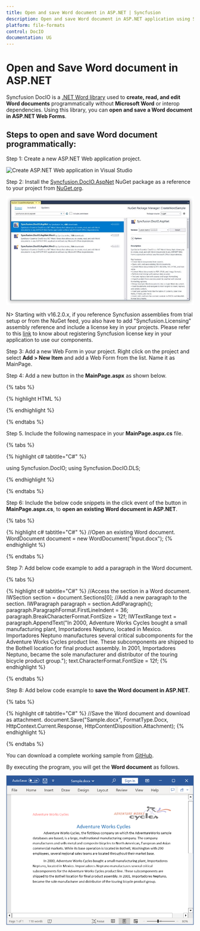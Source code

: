 ```yaml
---
title: Open and save Word document in ASP.NET | Syncfusion
description: Open and save Word document in ASP.NET application using Syncfusion .NET Word (DocIO) library without Microsoft Word or interop dependencies.
platform: file-formats
control: DocIO
documentation: UG
---
```


# Open and Save Word document in ASP.NET

Syncfusion DocIO is a [.NET Word library](https://www.syncfusion.com/document-processing/word-framework/net/word-library) used to **create, read, and edit Word documents** programmatically without **Microsoft Word** or interop dependencies. Using this library, you can **open and save a Word document in ASP.NET Web Forms**.

## Steps to open and save Word document programmatically:

Step 1: Create a new ASP.NET Web application project.

![Create ASP.NET Web application in Visual Studio](ASP-NET_images/CreateProject.png)

Step 2: Install the [Syncfusion.DocIO.AspNet](https://www.nuget.org/packages/Syncfusion.DocIO.AspNet) NuGet package as a reference to your project from [NuGet.org](https://www.nuget.org/).

![Install Syncfusion.DocIO.AspNet NuGet package](ASP-NET_images/Install_Nuget.jpg)

N> Starting with v16.2.0.x, if you reference Syncfusion assemblies from trial setup or from the NuGet feed, you also have to add "Syncfusion.Licensing" assembly reference and include a license key in your projects. Please refer to this [link](https://help.syncfusion.com/common/essential-studio/licensing/overview) to know about registering Syncfusion license key in your application to use our components.

Step 3: Add a new Web Form in your project. Right click on the project and select **Add > New Item** and add a Web Form from the list. Name it as MainPage.

Step 4: Add a new button in the **MainPage.aspx** as shown below.

{% tabs %}

{% highlight HTML %}

<html xmlns="http://www.w3.org/1999/xhtml">
<head runat="server">
    <title></title>
</head>
<body>
    <form id="form1" runat="server">
    <div>
    <asp:Button ID="Button1" runat="server" Text="Open and Save Document" OnClick="OnButtonClicked" />
    </div>
    </form>
</body>
</html>

{% endhighlight %}

{% endtabs %}

Step 5. Include the following namespace in your **MainPage.aspx.cs** file.

{% tabs %}

{% highlight c# tabtitle="C#" %}

using Syncfusion.DocIO;
using Syncfusion.DocIO.DLS;

{% endhighlight %}

{% endtabs %}

Step 6: Include the below code snippets in the click event of the button in **MainPage.aspx.cs**, to **open an existing Word document in ASP.NET**.

{% tabs %}

{% highlight c# tabtitle="C#" %}
//Open an existing Word document.
WordDocument document = new WordDocument("Input.docx");
{% endhighlight %}

{% endtabs %}

Step 7: Add below code example to add a paragraph in the Word document.

{% tabs %}

{% highlight c# tabtitle="C#" %}
//Access the section in a Word document.
IWSection section = document.Sections[0];
//Add a new paragraph to the section.
IWParagraph paragraph = section.AddParagraph();
paragraph.ParagraphFormat.FirstLineIndent = 36;
paragraph.BreakCharacterFormat.FontSize = 12f;
IWTextRange text = paragraph.AppendText("In 2000, Adventure Works Cycles bought a small manufacturing plant, Importadores Neptuno, located in Mexico. Importadores Neptuno manufactures several critical subcomponents for the Adventure Works Cycles product line. These subcomponents are shipped to the Bothell location for final product assembly. In 2001, Importadores Neptuno, became the sole manufacturer and distributor of the touring bicycle product group.");
text.CharacterFormat.FontSize = 12f;
{% endhighlight %}

{% endtabs %}

Step 8: Add below code example to **save the Word document in ASP.NET**.

{% tabs %}

{% highlight c# tabtitle="C#" %}
//Save the Word document and download as attachment.
document.Save("Sample.docx", FormatType.Docx, HttpContext.Current.Response, HttpContentDisposition.Attachment);
{% endhighlight %}

{% endtabs %}

You can download a complete working sample from [GitHub](https://github.com/SyncfusionExamples/DocIO-Examples/tree/main/Read-and-Save-document/Open-and-save-Word-document/ASP.NET).

By executing the program, you will get the **Word document** as follows.

![ASP.Net Web Open and save output Word document](ASP-NET_images/OpenAndSaveOutput.png)